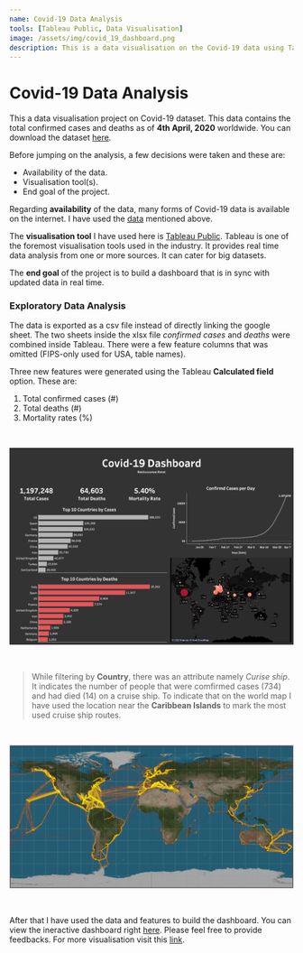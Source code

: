 ```yaml
---
name: Covid-19 Data Analysis
tools: [Tableau Public, Data Visualisation]
image: /assets/img/covid_19_dashboard.png 
description: This is a data visualisation on the Covid-19 data using Tableau.
---
```


# Covid-19 Data Analysis 

This a data visualisation project on Covid-19 dataset. This data contains the total confirmed cases and deaths as of **4th April, 2020** worldwide. You can download the dataset [here](https://docs.google.com/spreadsheets/d/1wt3I4--yBMrcQfR_VKAmAvEnW2dyF6h9VE_EXtNEFs4/edit#gid=1638746837).

Before jumping on the analysis, a few decisions were taken and these are:
- Availability of the data.
- Visualisation tool(s).
- End goal of the project.

Regarding **availability** of the data, many forms of Covid-19 data is available on the internet. I have used the [data](https://docs.google.com/spreadsheets/d/1wt3I4--yBMrcQfR_VKAmAvEnW2dyF6h9VE_EXtNEFs4/edit#gid=1638746837) mentioned above. 

The **visualisation tool** I have used here is [Tableau Public](https://public.tableau.com/en-us/s/). Tableau is one of the foremost visualisation tools used in the industry. It provides real time data analysis from one or more sources. It can cater for big datasets.

The **end goal** of the project is to build a dashboard that is in sync with updated data in real time.

### Exploratory Data Analysis

The data is exported as a csv file instead of directly linking the google sheet. The two sheets inside the xlsx file *confirmed cases* and *deaths* were combined inside Tableau. There were a few feature columns that was omitted (FIPS-only used for USA, table names).

Three new features were generated using the Tableau **Calculated field** option. These are:
1. Total confirmed cases (#)
2. Total deaths (#)
3. Mortality rates (%)

<br/>

![alt text](../assets/img/covid_19_dashboard.png "Covid-19 dashboard")

<br/>

> While filtering by **Country**, there was an attribute namely *Curise ship*. It indicates the number of people that were comfirmed cases (734) and had died (14) on a cruise ship. To indicate that on the world map I have used the location near the **Caribbean Islands** to mark the most used cruise ship routes.

<br/>

![alt text](../assets/img/major_cruises_heatmap.png "Major cruises heat map")

<br/>

After that I have used the data and features to build the dashboard. You can view the ineractive dashboard right [here](https://public.tableau.com/app/profile/rakibuzzaman.rahat6846/viz/Covid-19dataanalysis_16497710596810/Dashboard1). Please feel free to provide feedbacks. For more visualisation visit this [link](https://public.tableau.com/app/profile/rakibuzzaman.rahat6846).